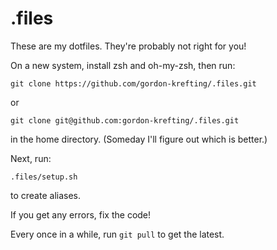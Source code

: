 # .files
These are my dotfiles. They're probably not right for you!

On a new system, install zsh and oh-my-zsh, then run:

```
git clone https://github.com/gordon-krefting/.files.git
```

or

```
git clone git@github.com:gordon-krefting/.files.git
```

in the home directory. (Someday I'll figure out which is better.)

Next, run:

```
.files/setup.sh
```

to create aliases.

If you get any errors, fix the code!

Every once in a while, run ``git pull`` to get the latest.
